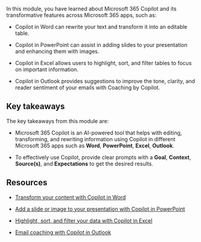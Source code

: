 
In this module, you have learned about Microsoft 365 Copilot and its transformative features across Microsoft 365 apps, such as:

- Copilot in Word can rewrite your text and transform it into an editable table. 

- Copilot in PowerPoint can assist in adding slides to your presentation and enhancing them with images. 

- Copilot in Excel allows users to highlight, sort, and filter tables to focus on important information. 

- Copilot in Outlook provides suggestions to improve the tone, clarity, and reader sentiment of your emails with Coaching by Copilot.

## Key takeaways

The key takeaways from this module are:

- Microsoft 365 Copilot is an AI-powered tool that helps with editing, transforming, and rewriting information using Copilot in different Microsoft 365 apps such as **Word**, **PowerPoint**, **Excel**, **Outlook**.

- To effectively use Copilot, provide clear prompts with a **Goal**, **Context**, **Source(s)**, and **Expectations** to get the desired results.

## Resources

- [Transform your content with Copilot in Word](https://support.microsoft.com/office/transform-your-content-with-copilot-in-word-923d9763-f896-4da7-8a3f-5b12c3bfc475)

- [Add a slide or image to your presentation with Copilot in PowerPoint](https://support.microsoft.com/office/add-a-slide-or-image-to-your-presentation-with-copilot-in-powerpoint-ae906e57-db71-4f46-8ed5-c1e2cebe6a80)

- [Highlight, sort, and filter your data with Copilot in Excel](https://support.microsoft.com/office/highlight-sort-and-filter-your-data-with-copilot-in-excel-05302e3f-de42-4475-b235-be9cb3d4e936)

- [Email coaching with Copilot in Outlook](https://support.microsoft.com/office/email-coaching-with-copilot-in-outlook-91a3cd56-1586-4a31-85c7-2eb8cdb02405#OSVersion=iOS)